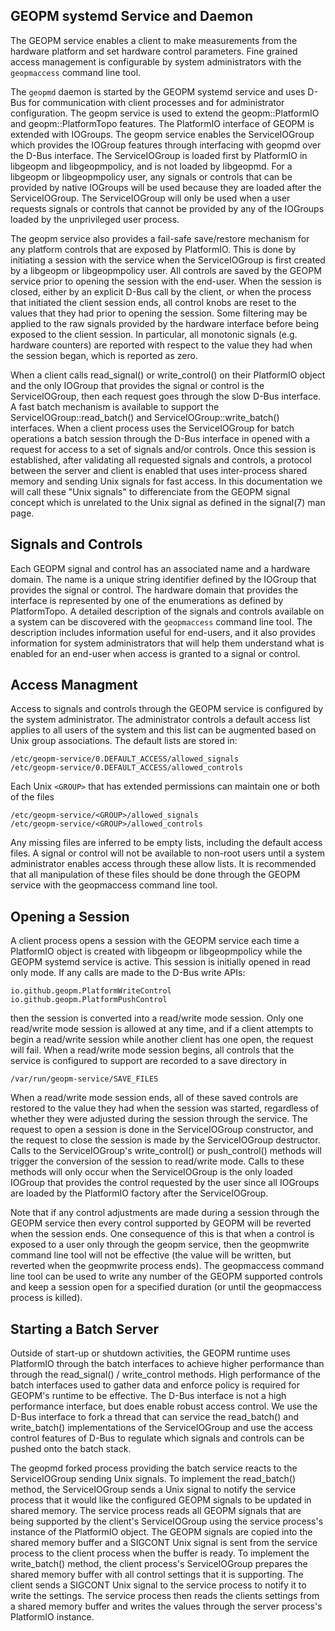 GEOPM systemd Service and Daemon
--------------------------------

The GEOPM service enables a client to make measurements from the
hardware platform and set hardware control parameters.  Fine grained
access management is configurable by system administrators with the
`geopmaccess` command line tool.

The `geopmd` daemon is started by the GEOPM systemd service and uses
D-Bus for communication with client processes and for administrator
configuration.  The geopm service is used to extend the
geopm::PlatformIO and geopm::PlatformTopo features.  The PlatformIO
interface of GEOPM is extended with IOGroups.  The geopm service
enables the ServiceIOGroup which provides the IOGroup features through
interfacing with geopmd over the D-Bus interface.  The ServiceIOGroup
is loaded first by PlatformIO in libgeopm and libgeopmpolicy, and is
not loaded by libgeopmd.  For a libgeopm or libgeopmpolicy user, any
signals or controls that can be provided by native IOGroups will be
used because they are loaded after the ServiceIOGroup.  The
ServiceIOGroup will only be used when a user requests signals or
controls that cannot be provided by any of the IOGroups loaded by the
unprivileged user process.

The geopm service also provides a fail-safe save/restore mechanism for
any platform controls that are exposed by PlatformIO.  This is done by
initiating a session with the service when the ServiceIOGroup is first
created by a libgeopm or libgeopmpolicy user.  All controls are saved
by the GEOPM service prior to opening the session with the end-user.
When the session is closed, either by an explicit D-Bus call by the
client, or when the process that initiated the client session ends,
all control knobs are reset to the values that they had prior to
opening the session.  Some filtering may be applied to the raw signals
provided by the hardware interface before being exposed to the client
session.  In particular, all monotonic signals (e.g. hardware
counters) are reported with respect to the value they had when the
session began, which is reported as zero.

When a client calls read_signal() or write_control() on their
PlatformIO object and the only IOGroup that provides the signal or
control is the ServiceIOGroup, then each request goes through the slow
D-Bus interface.  A fast batch mechanism is available to support the
ServiceIOGroup::read_batch() and ServiceIOGroup::write_batch()
interfaces.  When a client process uses the ServiceIOGroup for batch
operations a batch session through the D-Bus interface in opened with
a request for access to a set of signals and/or controls.  Once this
session is established, after validating all requested signals and
controls, a protocol between the server and client is enabled that
uses inter-process shared memory and sending Unix signals for fast
access.  In this documentation we will call these "Unix signals" to
differenciate from the GEOPM signal concept which is unrelated to the
Unix signal as defined in the signal(7) man page.


Signals and Controls
--------------------

Each GEOPM signal and control has an associated name and a hardware
domain.  The name is a unique string identifier defined by the IOGroup
that provides the signal or control.  The hardware domain that
provides the interface is represented by one of the enumerations as
defined by PlatformTopo.  A detailed description of the signals and
controls available on a system can be discovered with the
`geopmaccess` command line tool.  The description includes information
useful for end-users, and it also provides information for system
administrators that will help them understand what is enabled for an
end-user when access is granted to a signal or control.


Access Managment
----------------

Access to signals and controls through the GEOPM service is configured
by the system administrator.  The administrator controls a default
access list applies to all users of the system and this list can be
augmented based on Unix group associations.  The default lists are
stored in:

    /etc/geopm-service/0.DEFAULT_ACCESS/allowed_signals
    /etc/geopm-service/0.DEFAULT_ACCESS/allowed_controls

Each Unix `<GROUP>` that has extended permissions can maintain one or
both of the files

    /etc/geopm-service/<GROUP>/allowed_signals
    /etc/geopm-service/<GROUP>/allowed_controls

Any missing files are inferred to be empty lists, including the
default access files.  A signal or control will not be available to
non-root users until a system administrator enables access through
these allow lists.  It is recommended that all manipulation of these
files should be done through the GEOPM service with the geopmaccess
command line tool.


Opening a Session
-----------------

A client process opens a session with the GEOPM service each time a
PlatformIO object is created with libgeopm or libgeopmpolicy while the
GEOPM systemd service is active.  This session is initially opened in
read only mode.  If any calls are made to the D-Bus write APIs:

    io.github.geopm.PlatformWriteControl
    io.github.geopm.PlatformPushControl

then the session is converted into a read/write mode session.  Only
one read/write mode session is allowed at any time, and if a client
attempts to begin a read/write session while another client has one
open, the request will fail.  When a read/write mode session begins,
all controls that the service is configured to support are recorded to
a save directory in

    /var/run/geopm-service/SAVE_FILES

When a read/write mode session ends, all of these saved controls are
restored to the value they had when the session was started,
regardless of whether they were adjusted during the session through
the service.  The request to open a session is done in the
ServiceIOGroup constructor, and the request to close the session is
made by the ServiceIOGroup destructor.  Calls to the ServiceIOGroup's
write_control() or push_control() methods will trigger the conversion
of the session to read/write mode.  Calls to these methods will only
occur when the ServiceIOGroup is the only loaded IOGroup that provides
the control requested by the user since all IOGroups are loaded by the
PlatformIO factory after the ServiceIOGroup.

Note that if any control adjustments are made during a session through
the GEOPM service then every control supported by GEOPM will be
reverted when the session ends.  One consequence of this is that when
a control is exposed to a user only through the geopm service, then
the geopmwrite command line tool will not be effective (the value will
be written, but reverted when the geopmwrite process ends).  The
geopmaccess command line tool can be used to write any number of the
GEOPM supported controls and keep a session open for a specified
duration (or until the geopmaccess process is killed).


Starting a Batch Server
-----------------------

Outside of start-up or shutdown activities, the GEOPM runtime uses
PlatformIO through the batch interfaces to achieve higher performance
than through the read_signal() / write_control methods.  High
performance of the batch interfaces used to gather data and enforce
policy is required for GEOPM's runtime to be effective.  The D-Bus
interface is not a high performance interface, but does enable robust
access control.  We use the D-Bus interface to fork a thread that can
service the read_batch() and write_batch() implementations of the
ServiceIOGroup and use the access control features of D-Bus to
regulate which signals and controls can be pushed onto the batch
stack.

The geopmd forked process providing the batch service reacts to the
ServiceIOGroup sending Unix signals.  To implement the read_batch()
method, the ServiceIOGroup sends a Unix signal to notify the service
process that it would like the configured GEOPM signals to be updated
in shared memory.  The service process reads all GEOPM signals that
are being supported by the client's ServiceIOGroup using the service
process's instance of the PlatformIO object.  The GEOPM signals are
copied into the shared memory buffer and a SIGCONT Unix signal is sent
from the service process to the client process when the buffer is
ready.  To implement the write_batch() method, the client process's
ServiceIOGroup prepares the shared memory buffer with all control
settings that it is supporting.  The client sends a SIGCONT Unix
signal to the service process to notify it to write the settings.  The
service process then reads the clients settings from a shared memory
buffer and writes the values through the server process's PlatformIO
instance.
